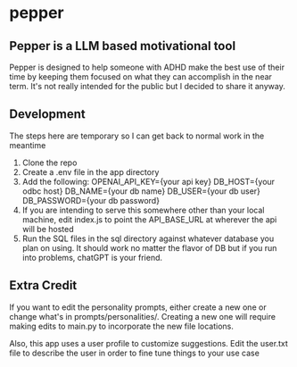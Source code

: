 # pepper

## Pepper is a LLM based motivational tool
Pepper is designed to help someone with ADHD make the best use of their time by keeping them focused on what they can accomplish in the near term. It's not really intended for the public but I decided to share it anyway.


## Development
The steps here are temporary so I can get back to normal work in the meantime

1) Clone the repo
2) Create a .env file in the app directory
3) Add the following:
    OPENAI_API_KEY={your api key}
    DB_HOST={your odbc host}
    DB_NAME={your db name}
    DB_USER={your db user}
    DB_PASSWORD={your db password}
4) If you are intending to serve this somewhere other than your local machine, edit index.js to point the API_BASE_URL at wherever the api will be hosted
5) Run the SQL files in the sql directory against whatever database you plan on using. It should work no matter the flavor of DB but if you run into problems, chatGPT is your friend.

## Extra Credit
If you want to edit the personality prompts, either create a new one or change what's in prompts/personalities/. Creating a new one will require making edits to main.py to incorporate the new file locations.

Also, this app uses a user profile to customize suggestions. Edit the user.txt file to describe the user in order to fine tune things to your use case
